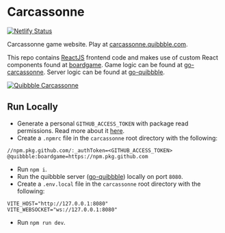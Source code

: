 # Carcassonne

[![Netlify Status](https://api.netlify.com/api/v1/badges/bb56483c-6b55-4b89-9dda-a74815fbd239/deploy-status)](https://app.netlify.com/sites/carcassonne-quibbble/deploys)

Carcassonne game website. Play at [carcassonne.quibbble.com](https://carcassonne.quibbble.com).

This repo contains [ReactJS](https://react.dev) frontend code and makes use of custom React components found at [boardgame](https://github.com/quibbble/boardgame). Game logic can be found at [go-carcassonne](https://github.com/quibbble/go-carcassonne). Server logic can be found at [go-quibbble](https://github.com/quibbble/go-quibbble). 

[![Quibbble Carcassonne](screenshot.png)](https://carcassonne.quibbble.com)

## Run Locally

- Generate a personal `GITHUB_ACCESS_TOKEN` with package read permissions. Read more about it [here](https://docs.github.com/en/packages/working-with-a-github-packages-registry/working-with-the-npm-registry).
- Create a `.npmrc` file in the `carcassonne` root directory with the following:
```
//npm.pkg.github.com/:_authToken=<GITHUB_ACCESS_TOKEN>
@quibbble:boardgame=https://npm.pkg.github.com
```
- Run `npm i`.
- Run the quibbble server ([go-quibbble](https://github.com/quibbble/go-quibbble)) locally on port `8080`.
- Create a `.env.local` file in the `carcassonne` root directory with the following:
```
VITE_HOST="http://127.0.0.1:8080"
VITE_WEBSOCKET="ws://127.0.0.1:8080"
```
- Run `npm run dev`.
